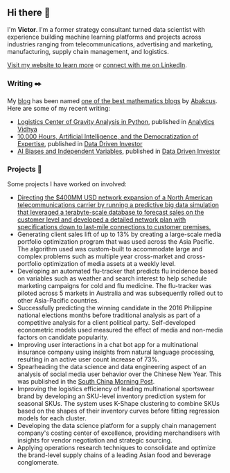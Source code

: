 ## Hi there :wave:

I'm **Victor**. I'm a former strategy consultant turned data scientist with experience building machine learning platforms and projects across industries ranging from telecommunications, advertising and marketing, manufacturing, supply chain management, and logistics. 

[Visit my website to learn more](http://victorangeloblancada.github.io/) or [connect with me on LinkedIn](https://linkedin.com/in/geloblancada).

### Writing :black_nib:

My [blog](https://victorangeloblancada.github.io/blog.html) has been named [one of the best mathematics blogs](https://abakcus.com/directory/victor-angelo-blancadas-blog/) by [Abakcus](https://abakcus.com/best-useful-mathematics-blogs-directory/). Here are some of my recent writing:
- [Logistics Center of Gravity Analysis in Python](https://medium.com/analytics-vidhya/logistics-center-of-gravity-analysis-in-python-a21ad034f849), published in [Analytics Vidhya](https://medium.com/analytics-vidhya?source=post_page-----a21ad034f849--------------------------------)
- [10,000 Hours, Artificial Intelligence, and the Democratization of Expertise](https://medium.com/datadriveninvestor/malcolm-gladwells-10-000-hours-artificial-intelligence-and-the-democratization-of-expertise-405dd3a3fa39), published in [Data Driven Investor](https://medium.com/datadriveninvestor?source=post_page-----405dd3a3fa39--------------------------------)
- [AI Biases and Independent Variables](https://medium.com/datadriveninvestor/ai-biases-and-independent-variables-d8bc8f6e4db5), published in [Data Driven Investor](https://medium.com/datadriveninvestor?source=post_page-----d8bc8f6e4db5--------------------------------)

### Projects :wrench:

Some projects I have worked on involved:
- [Directing the $400MM USD network expansion of a North American telecommunications carrier by running a predictive big data simulation that leveraged a terabyte-scale database to forecast sales on the customer level and developed a detailed network plan with specifications down to last-mile connections to customer premises.](https://victorangeloblancada.github.io/blog/2017/11/16/a-network-expansion-strategy-case-study.html)
- Generating client sales lift of up to 13% by creating a large-scale media portfolio optimization program that was used across the Asia Pacific. The algorithm used was custom-built to accommodate large and complex problems such as multiple year cross-market and cross-portfolio optimization of media assets at a weekly level.
- Developing an automated flu-tracker that predicts flu incidence based on variables such as weather and search interest to help schedule marketing campaigns for cold and flu medicine. The flu-tracker was piloted across 5 markets in Australia and was subsequently rolled out to other Asia-Pacific countries.
- Successfully predicting the winning candidate in the 2016 Philippine national elections months before traditional analysis as part of a competitive analysis for a client political party. Self-developed econometric models used measured the effect of media and non-media factors on candidate popularity.
- Improving user interactions in a chat bot app for a multinational insurance company using insights from natural language processing, resulting in an active user count increase of 73%.
- Spearheading the data science and data engineering aspect of an analysis of social media user behavior over the Chinese New Year. This was published in the [South China Morning Post](https://www.scmp.com/magazines/post-magazine/article/2135277/instagram-reveals-hong-kongs-chinese-new-year-winners-and).
- Improving the logistics efficiency of leading multinational sportswear brand by developing an SKU-level inventory prediction system for seasonal SKUs. The system uses K-Shape clustering to combine SKUs based on the shapes of their inventory curves before fitting regression models for each cluster.
- Developing the data science platform for a supply chain management company's costing center of excellence, providing merchandisers with insights for vendor negotiation and strategic sourcing.
- Applying operations research techniques to consolidate and optimize the brand-level supply chains of a leading Asian food and beverage conglomerate.

<!--
**victorangeloblancada/victorangeloblancada** is a ✨ _special_ ✨ repository because its `README.md` (this file) appears on your GitHub profile.

Here are some ideas to get you started:

- 🔭 I’m currently working on ...
- 🌱 I’m currently learning ...
- 👯 I’m looking to collaborate on ...
- 🤔 I’m looking for help with ...
- 💬 Ask me about ...
- 📫 How to reach me: ...
- 😄 Pronouns: ...
- ⚡ Fun fact: ...
-->
